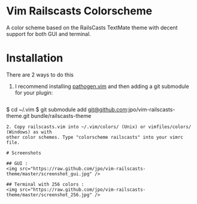 # Vim Railscasts Colorscheme

A color scheme based on the RailsCasts TextMate theme with decent support for both GUI and terminal.

# Installation

There are 2 ways to do this

1. I recommend installing <a href="https://github.com/tpope/vim-pathogen">pathogen.vim</a> and then adding a git submodule for your plugin:

   ```sh
$ cd ~/.vim
$ git submodule add git@github.com:jpo/vim-railscasts-theme.git bundle/railscasts-theme
   ```
2. Copy railscasts.vim into ~/.vim/colors/ (Unix) or vimfiles/colors/ (Windows) as with 
   other color schemes. Type "colorscheme railscasts" into your vimrc file.

# Screenshots

## GUI :
<img src="https://raw.github.com/jpo/vim-railscasts-theme/master/screenshot_gui.jpg" />

## Terminal with 256 colors :
<img src="https://raw.github.com/jpo/vim-railscasts-theme/master/screenshot_256.jpg" />
